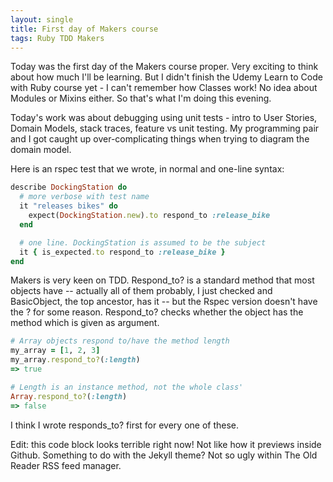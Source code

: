 ```yaml
---
layout: single
title: First day of Makers course
tags: Ruby TDD Makers
---
```


Today was the first day of the Makers course proper. Very exciting to think about how much I'll be learning. But I didn't finish the Udemy Learn to Code with Ruby course yet - I can't remember how Classes work! No idea about Modules or Mixins either. So that's what I'm doing this evening.

Today's work was about debugging using unit tests - intro to User Stories, Domain Models, stack traces, feature vs unit testing. My programming pair and I got caught up over-complicating things when trying to diagram the domain model.

Here is an rspec test that we wrote, in normal and one-line syntax:

```ruby
describe DockingStation do
  # more verbose with test name
  it "releases bikes" do
    expect(DockingStation.new).to respond_to :release_bike
  end

  # one line. DockingStation is assumed to be the subject
  it { is_expected.to respond_to :release_bike }
end
```

Makers is very keen on TDD. Respond_to? is a standard method that most objects have -- actually all of them probably, I just checked and BasicObject, the top ancestor, has it -- but the Rspec version doesn't have the ? for some reason. Respond_to? checks whether the object has the method which is given as argument.

```ruby
# Array objects respond to/have the method length
my_array = [1, 2, 3]
my_array.respond_to?(:length)
=> true

# Length is an instance method, not the whole class'
Array.respond_to?(:length)
=> false
```
I think I wrote responds_to? first for every one of these.

Edit: this code block looks terrible right now! Not like how it previews inside Github. Something to do with the Jekyll theme? Not so ugly within The Old Reader RSS feed manager.
